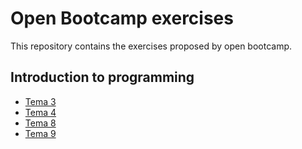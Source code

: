 # Open Bootcamp exercises

This repository contains the exercises proposed by open bootcamp.

## Introduction to programming 

- [Tema 3](https://github.com/roblesdotdev/ob_ex/tree/main/intro_to_programming/java/tema_3)
- [Tema 4](https://github.com/roblesdotdev/ob_ex/tree/main/intro_to_programming/java/tema_4)
- [Tema 8](https://github.com/roblesdotdev/ob_ex/tree/main/intro_to_programming/java/tema_8)
- [Tema 9](https://github.com/roblesdotdev/ob_ex/tree/main/intro_to_programming/java/tema_9)
